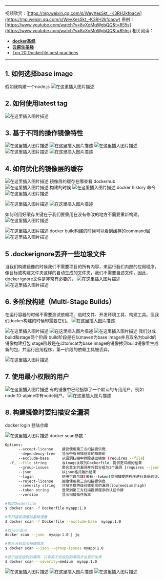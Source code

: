 


----
视频欣赏：[https://mp.weixin.qq.com/s/WeyXesSkt_-K3RH2kfoacw](https://mp.weixin.qq.com/s/WeyXesSkt_-K3RH2kfoacw)
原创：[https://www.youtube.com/watch?v=8vXoMqWgbQQ&t=855s](https://www.youtube.com/watch?v=8vXoMqWgbQQ&t=855s)
相关阅读：

 - [**docker圣经**](https://ghostwritten.blog.csdn.net/article/details/119462437)
 - [**云原生圣经**](https://ghostwritten.blog.csdn.net/article/details/108562082)
 - [Top 20 Dockerfile best practices](https://sysdig.com/blog/dockerfile-best-practices/)

---
## 1. 如何选择base image
假如我构建一个node.js
![在这里插入图片描述](https://img-blog.csdnimg.cn/74dcf334c3fb4cdaa9844ae03c9a007f.png?x-oss-process=image/watermark,type_ZHJvaWRzYW5zZmFsbGJhY2s,shadow_50,text_Q1NETiBAZ2hvc3R3cml0dGVu,size_20,color_FFFFFF,t_70,g_se,x_16)
## 2. 如何使用latest tag
![在这里插入图片描述](https://img-blog.csdnimg.cn/b709c66e477f4ab6899caacb108e8733.png?x-oss-process=image/watermark,type_ZHJvaWRzYW5zZmFsbGJhY2s,shadow_50,text_Q1NETiBAZ2hvc3R3cml0dGVu,size_20,color_FFFFFF,t_70,g_se,x_16)
##  3. 基于不同的操作镜像特性
![在这里插入图片描述](https://img-blog.csdnimg.cn/8eafa0ffb4884b69ac5ad7cbafb5da52.png?x-oss-process=image/watermark,type_ZHJvaWRzYW5zZmFsbGJhY2s,shadow_50,text_Q1NETiBAZ2hvc3R3cml0dGVu,size_20,color_FFFFFF,t_70,g_se,x_16)
![在这里插入图片描述](https://img-blog.csdnimg.cn/84f2f84b3ac04f5787769e36de0f7e58.png?x-oss-process=image/watermark,type_ZHJvaWRzYW5zZmFsbGJhY2s,shadow_50,text_Q1NETiBAZ2hvc3R3cml0dGVu,size_20,color_FFFFFF,t_70,g_se,x_16)
![在这里插入图片描述](https://img-blog.csdnimg.cn/d2edd9a73b8647dcac8d81ff1146a8c7.png?x-oss-process=image/watermark,type_ZHJvaWRzYW5zZmFsbGJhY2s,shadow_50,text_Q1NETiBAZ2hvc3R3cml0dGVu,size_20,color_FFFFFF,t_70,g_se,x_16)
![在这里插入图片描述](https://img-blog.csdnimg.cn/6b88c65d2f774e7eb3574499b88e1289.png?x-oss-process=image/watermark,type_ZHJvaWRzYW5zZmFsbGJhY2s,shadow_50,text_Q1NETiBAZ2hvc3R3cml0dGVu,size_20,color_FFFFFF,t_70,g_se,x_16)
![在这里插入图片描述](https://img-blog.csdnimg.cn/27f6da126bb74b52bdbc99dc3141f45a.png?x-oss-process=image/watermark,type_ZHJvaWRzYW5zZmFsbGJhY2s,shadow_50,text_Q1NETiBAZ2hvc3R3cml0dGVu,size_20,color_FFFFFF,t_70,g_se,x_16)
##  4. 如何优化的镜像层的缓存

![在这里插入图片描述](https://img-blog.csdnimg.cn/d7f8fdf75a3d40cf9561c92c6a4267f6.png?x-oss-process=image/watermark,type_ZHJvaWRzYW5zZmFsbGJhY2s,shadow_50,text_Q1NETiBAZ2hvc3R3cml0dGVu,size_20,color_FFFFFF,t_70,g_se,x_16)
镜像层的缓存在哪查看
dockerhub
![在这里插入图片描述](https://img-blog.csdnimg.cn/e09a7b30770b448f93a997aa23aebf2d.png?x-oss-process=image/watermark,type_ZHJvaWRzYW5zZmFsbGJhY2s,shadow_50,text_Q1NETiBAZ2hvc3R3cml0dGVu,size_20,color_FFFFFF,t_70,g_se,x_16)
构建的时候
![在这里插入图片描述](https://img-blog.csdnimg.cn/5aa029e096e5486988b6094533331ccd.png?x-oss-process=image/watermark,type_ZHJvaWRzYW5zZmFsbGJhY2s,shadow_50,text_Q1NETiBAZ2hvc3R3cml0dGVu,size_20,color_FFFFFF,t_70,g_se,x_16)
docker history 命令
![在这里插入图片描述](https://img-blog.csdnimg.cn/1ccd2fdfae8b4be9b631d65e3e0f618a.png?x-oss-process=image/watermark,type_ZHJvaWRzYW5zZmFsbGJhY2s,shadow_50,text_Q1NETiBAZ2hvc3R3cml0dGVu,size_20,color_FFFFFF,t_70,g_se,x_16)

![在这里插入图片描述](https://img-blog.csdnimg.cn/37c7d974d9e24ee9a5cc071ce7e2734d.png?x-oss-process=image/watermark,type_ZHJvaWRzYW5zZmFsbGJhY2s,shadow_50,text_Q1NETiBAZ2hvc3R3cml0dGVu,size_20,color_FFFFFF,t_70,g_se,x_16)
![在这里插入图片描述](https://img-blog.csdnimg.cn/4cf982b2fe1743aba7f459610a495bdb.png?x-oss-process=image/watermark,type_ZHJvaWRzYW5zZmFsbGJhY2s,shadow_50,text_Q1NETiBAZ2hvc3R3cml0dGVu,size_20,color_FFFFFF,t_70,g_se,x_16)

如何利用好缓存关键在于我们要重用在没有修改的地方不需要重新构建。
![在这里插入图片描述](https://img-blog.csdnimg.cn/f97d4901d2964e0c83b44f87987d0d20.png?x-oss-process=image/watermark,type_ZHJvaWRzYW5zZmFsbGJhY2s,shadow_50,text_Q1NETiBAZ2hvc3R3cml0dGVu,size_20,color_FFFFFF,t_70,g_se,x_16)

![在这里插入图片描述](https://img-blog.csdnimg.cn/adab20219ebb46b6a92e8893c27bbb6d.png?x-oss-process=image/watermark,type_ZHJvaWRzYW5zZmFsbGJhY2s,shadow_50,text_Q1NETiBAZ2hvc3R3cml0dGVu,size_20,color_FFFFFF,t_70,g_se,x_16)
docker build构建的时候可以看到缓存的command层
![在这里插入图片描述](https://img-blog.csdnimg.cn/858321a14bc64686919d4f3fbe06f66a.png?x-oss-process=image/watermark,type_ZHJvaWRzYW5zZmFsbGJhY2s,shadow_50,text_Q1NETiBAZ2hvc3R3cml0dGVu,size_20,color_FFFFFF,t_70,g_se,x_16)

##  5 .dockerignore丢弃一些垃圾文件
当我们构建镜像的时候我们不需要项目的所有内容，来运行我们内部的应用程序，像目标或构建文件夹这样的自动生成的文件夹，我们不需要自述文件，因此，docker ignore文件是非常有必要的，
![在这里插入图片描述](https://img-blog.csdnimg.cn/3d4891926d0a4df184f1aacfd72e94c2.png?x-oss-process=image/watermark,type_ZHJvaWRzYW5zZmFsbGJhY2s,shadow_50,text_Q1NETiBAZ2hvc3R3cml0dGVu,size_20,color_FFFFFF,t_70,g_se,x_16)
![在这里插入图片描述](https://img-blog.csdnimg.cn/3fdb1977f24e4ebc90a37f6cdf4d88be.png?x-oss-process=image/watermark,type_ZHJvaWRzYW5zZmFsbGJhY2s,shadow_50,text_Q1NETiBAZ2hvc3R3cml0dGVu,size_20,color_FFFFFF,t_70,g_se,x_16)
## 6. 多阶段构建（Multi-Stage Builds）
在运行容器的时候不需要测试依赖项、临时文件、开发环境工具、构建工具。但我们docker构建的时候却需要它们。
![在这里插入图片描述](https://img-blog.csdnimg.cn/bd1a1eb140634693b3fedc606d4cc5f2.png?x-oss-process=image/watermark,type_ZHJvaWRzYW5zZmFsbGJhY2s,shadow_50,text_Q1NETiBAZ2hvc3R3cml0dGVu,size_20,color_FFFFFF,t_70,g_se,x_16)

![在这里插入图片描述](https://img-blog.csdnimg.cn/7fe2158e913f4716821cc1d545ee1efc.png?x-oss-process=image/watermark,type_ZHJvaWRzYW5zZmFsbGJhY2s,shadow_50,text_Q1NETiBAZ2hvc3R3cml0dGVu,size_20,color_FFFFFF,t_70,g_se,x_16)
![在这里插入图片描述](https://img-blog.csdnimg.cn/28cd652a71e84691b9a05521fdc9a872.png?x-oss-process=image/watermark,type_ZHJvaWRzYW5zZmFsbGJhY2s,shadow_50,text_Q1NETiBAZ2hvc3R3cml0dGVu,size_20,color_FFFFFF,t_70,g_se,x_16)
![在这里插入图片描述](https://img-blog.csdnimg.cn/cac5289c295a4b628d19fae1e75c15f2.png?x-oss-process=image/watermark,type_ZHJvaWRzYW5zZmFsbGJhY2s,shadow_50,text_Q1NETiBAZ2hvc3R3cml0dGVu,size_20,color_FFFFFF,t_70,g_se,x_16)
我们分成build和stage两个阶段
build阶段是在以maven为base image并且取名为build的镜像构建打包
stage阶段是在以tomcat为base image的镜像拷贝build镜像里生成新的包，并运行应用程序，第一阶段的依赖工具被丢弃。


![在这里插入图片描述](https://img-blog.csdnimg.cn/9f8b9e641bed4f28a7cf280bf9695a68.png?x-oss-process=image/watermark,type_ZHJvaWRzYW5zZmFsbGJhY2s,shadow_50,text_Q1NETiBAZ2hvc3R3cml0dGVu,size_20,color_FFFFFF,t_70,g_se,x_16)

##  7. 使用最小权限的用户
![在这里插入图片描述](https://img-blog.csdnimg.cn/b7175bcf32524a7cb1d365e9e43ca7c1.png?x-oss-process=image/watermark,type_ZHJvaWRzYW5zZmFsbGJhY2s,shadow_50,text_Q1NETiBAZ2hvc3R3cml0dGVu,size_20,color_FFFFFF,t_70,g_se,x_16)
有的镜像中已经捆绑了一个默认的专用用户，例如node:10-alpine中有node用户。
![在这里插入图片描述](https://img-blog.csdnimg.cn/0fca548fa6234cb6997b486442622d93.png?x-oss-process=image/watermark,type_ZHJvaWRzYW5zZmFsbGJhY2s,shadow_50,text_Q1NETiBAZ2hvc3R3cml0dGVu,size_20,color_FFFFFF,t_70,g_se,x_16)
## 8. 构建镜像时要扫描安全漏洞
docker login 登陆仓库

![在这里插入图片描述](https://img-blog.csdnimg.cn/0a873c3a475646d39945d93c1a4fd5e1.png?x-oss-process=image/watermark,type_ZHJvaWRzYW5zZmFsbGJhY2s,shadow_50,text_Q1NETiBAZ2hvc3R3cml0dGVu,size_20,color_FFFFFF,t_70,g_se,x_16)
docker scan参数：

```bash
Options: 
      --accept-license    接受使用第三方扫描提供商 
      --dependency-tree   显示带有扫描结果的依赖树 
      --exclude-base      从漏洞扫描中排除基础镜像 (requires --file) 
  -f, --file string       与image关联的Dockerfile，提供更详细的结果 
      --group-issues      聚合重复的漏洞并将其分组为1个漏洞 (requires --json) 
      --json              以json格式输出结果 
      --login             使用可选令牌(带有--token)向扫描提供程序进行身份验证，如果为空则使用web base令牌 
      --reject-license    拒绝使用第三方扫描提供商 
      --severity string   只报告提供级别或更高的漏洞(low|medium|high) 
      --token string      登录到第三方扫描提供程序的认证令牌 
      --version           显示扫描插件版本 
```

```bash
#指定Dockerfile
$ docker scan -f Dockerfile myapp:1.0

#不扫描该镜像的基础镜像
$ docker scan -f Dockerfile --exclude-base  myapp:1.0

#以json显示
docker scan --json  myapp:1.0 | jq

#聚合分组显示扫描信息
$ docker scan --json --group-issues myapp:1.0

#显示指定级别的漏洞，只有高于此级别的漏洞才会显示出来
$ docker scan --severity=medium  myapp:1.0
```
![在这里插入图片描述](https://img-blog.csdnimg.cn/dae84a539f3045c7bf7caf14e9ffd1c3.png?x-oss-process=image/watermark,type_ZHJvaWRzYW5zZmFsbGJhY2s,shadow_50,text_Q1NETiBAZ2hvc3R3cml0dGVu,size_20,color_FFFFFF,t_70,g_se,x_16)
![在这里插入图片描述](https://img-blog.csdnimg.cn/b7cb6727ef1d488d80a87a1d353d8127.png?x-oss-process=image/watermark,type_ZHJvaWRzYW5zZmFsbGJhY2s,shadow_50,text_Q1NETiBAZ2hvc3R3cml0dGVu,size_20,color_FFFFFF,t_70,g_se,x_16)
![在这里插入图片描述](https://img-blog.csdnimg.cn/f2cce91309eb47f4806e08d3b2647634.png?x-oss-process=image/watermark,type_ZHJvaWRzYW5zZmFsbGJhY2s,shadow_50,text_Q1NETiBAZ2hvc3R3cml0dGVu,size_20,color_FFFFFF,t_70,g_se,x_16)

